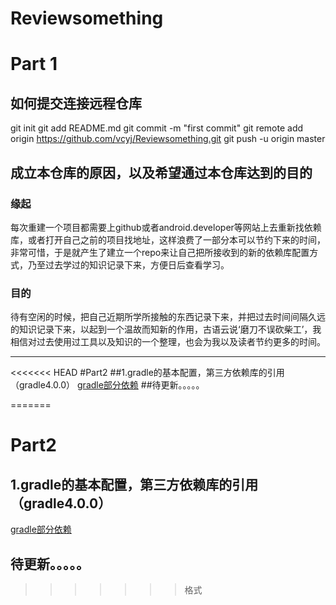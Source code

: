 # Reviewsomething
# Part 1
## 如何提交连接远程仓库
git init
git add README.md
git commit -m "first commit"
git remote add origin https://github.com/vcyj/Reviewsomething.git
git push -u origin master
## 成立本仓库的原因，以及希望通过本仓库达到的目的
### 缘起
每次重建一个项目都需要上github或者android.developer等网站上去重新找依赖库，或者打开自己之前的项目找地址，这样浪费了一部分本可以节约下来的时间，非常可惜，于是就产生了建立一个repo来让自己把所接收到的新的依赖库配置方式，乃至过去学过的知识记录下来，方便日后查看学习。
### 目的
  待有空闲的时候，把自己近期所学所接触的东西记录下来，并把过去时间间隔久远的知识记录下来，以起到一个温故而知新的作用，古语云说‘磨刀不误砍柴工’，我相信对过去使用过工具以及知识的一个整理，也会为我以及读者节约更多的时间。

---

<<<<<<< HEAD
#Part2
##1.gradle的基本配置，第三方依赖库的引用（gradle4.0.0）
[gradle部分依赖](https://github.com/vcyj/Reviewsomething/blob/master/gradle_config.md)
##待更新。。。。。

=======
# Part2
## 1.gradle的基本配置，第三方依赖库的引用（gradle4.0.0）
[gradle部分依赖](https://github.com/vcyj/Reviewsomething/blob/master/gradle_config.md)
## 待更新。。。。。
>>>>>>> 格式




